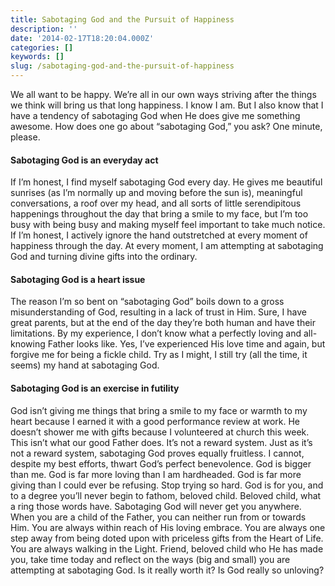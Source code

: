 ```yaml
---
title: Sabotaging God and the Pursuit of Happiness
description: ''
date: '2014-02-17T18:20:04.000Z'
categories: []
keywords: []
slug: /sabotaging-god-and-the-pursuit-of-happiness
---
```

We all want to be happy. We’re all in our own ways striving after the things we think will bring us that long happiness. I know I am. But I also know that I have a tendency of sabotaging God when He does give me something awesome. How does one go about “sabotaging God,” you ask? One minute, please.
#### Sabotaging God is an everyday act
If I’m honest, I find myself sabotaging God every day. He gives me beautiful sunrises (as I’m normally up and moving before the sun is), meaningful conversations, a roof over my head, and all sorts of little serendipitous happenings throughout the day that bring a smile to my face, but I’m too busy with being busy and making myself feel important to take much notice. If I’m honest, I actively ignore the hand outstretched at every moment of happiness through the day. At every moment, I am attempting at sabotaging God and turning divine gifts into the ordinary.
#### Sabotaging God is a heart issue
The reason I’m so bent on “sabotaging God” boils down to a gross misunderstanding of God, resulting in a lack of trust in Him. Sure, I have great parents, but at the end of the day they’re both human and have their limitations. By my experience, I don’t know what a perfectly loving and all-knowing Father looks like. Yes, I’ve experienced His love time and again, but forgive me for being a fickle child. Try as I might, I still try (all the time, it seems) my hand at sabotaging God.
#### Sabotaging God is an exercise in futility
God isn’t giving me things that bring a smile to my face or warmth to my heart because I earned it with a good performance review at work. He doesn’t shower me with gifts because I volunteered at church this week. This isn’t what our good Father does. It’s not a reward system. Just as it’s not a reward system, sabotaging God proves equally fruitless. I cannot, despite my best efforts, thwart God’s perfect benevolence. God is bigger than me. God is far more loving than I am hardheaded. God is far more giving than I could ever be refusing. Stop trying so hard. God is for you, and to a degree you’ll never begin to fathom, beloved child.
Beloved child, what a ring those words have. Sabotaging God will never get you anywhere. When you are a child of the Father, you can neither run from or towards Him. You are always within reach of His loving embrace. You are always one step away from being doted upon with priceless gifts from the Heart of Life. You are always walking in the Light. Friend, beloved child who He has made you, take time today and reflect on the ways (big and small) you are attempting at sabotaging God. Is it really worth it? Is God really so unloving?
